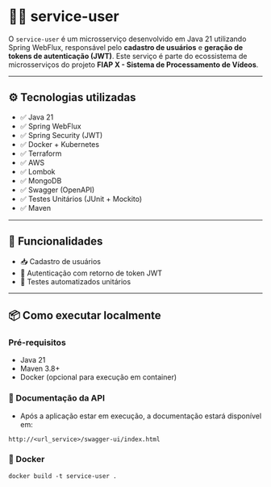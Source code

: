 # 🧑‍💻 service-user

O `service-user` é um microsserviço desenvolvido em Java 21 utilizando Spring WebFlux, responsável pelo **cadastro de usuários** e **geração de tokens de autenticação (JWT)**. Este serviço é parte do ecossistema de microsserviços do projeto **FIAP X - Sistema de Processamento de Vídeos**.

---

## ⚙️ Tecnologias utilizadas

- ✅ Java 21
- ✅ Spring WebFlux
- ✅ Spring Security (JWT)
- ✅ Docker + Kubernetes
- ✅ Terraform
- ✅ AWS
- ✅ Lombok
- ✅ MongoDB
- ✅ Swagger (OpenAPI)
- ✅ Testes Unitários (JUnit + Mockito)
- ✅ Maven

---

## 🚀 Funcionalidades

- 📥 Cadastro de usuários
- 🔐 Autenticação com retorno de token JWT
- 🧪 Testes automatizados unitários

---

## 📦 Como executar localmente

### Pré-requisitos

- Java 21
- Maven 3.8+
- Docker (opcional para execução em container)

### 📁 Documentação da API

- Após a aplicação estar em execução, a documentação estará disponível em:

```
http://<url_service>/swagger-ui/index.html
```

### 🐳 Docker

```
docker build -t service-user .
```